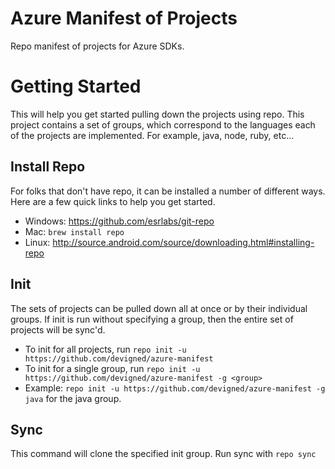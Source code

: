 # Azure Manifest of Projects
Repo manifest of projects for Azure SDKs.

# Getting Started
This will help you get started pulling down the projects using repo. This project contains a set of groups, which
correspond to the languages each of the projects are implemented. For example, java, node, ruby, etc...

## Install Repo
For folks that don't have repo, it can be installed a number of different ways. Here are a few quick links to help you
get started.
- Windows: https://github.com/esrlabs/git-repo
- Mac: `brew install repo`
- Linux: http://source.android.com/source/downloading.html#installing-repo

## Init
The sets of projects can be pulled down all at once or by their individual groups. If init is run without specifying a
group, then the entire set of projects will be sync'd.

- To init for all projects, run `repo init -u https://github.com/devigned/azure-manifest`
- To init for a single group, run `repo init -u https://github.com/devigned/azure-manifest -g <group>`
 - Example: `repo init -u https://github.com/devigned/azure-manifest -g java` for the java group.

## Sync
This command will clone the specified init group. Run sync with `repo sync`
